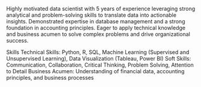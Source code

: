 Highly motivated data scientist with 5 years of experience leveraging strong analytical and problem-solving skills to translate data into actionable insights. Demonstrated expertise in database management and a strong foundation in accounting principles. Eager to apply technical knowledge and business acumen to solve complex problems and drive organizational success.

Skills
Technical Skills: Python, R, SQL, Machine Learning (Supervised and Unsupervised Learning), Data Visualization (Tableau, Power BI)
Soft Skills: Communication, Collaboration, Critical Thinking, Problem Solving, Attention to Detail
Business Acumen: Understanding of financial data, accounting principles, and business processes
